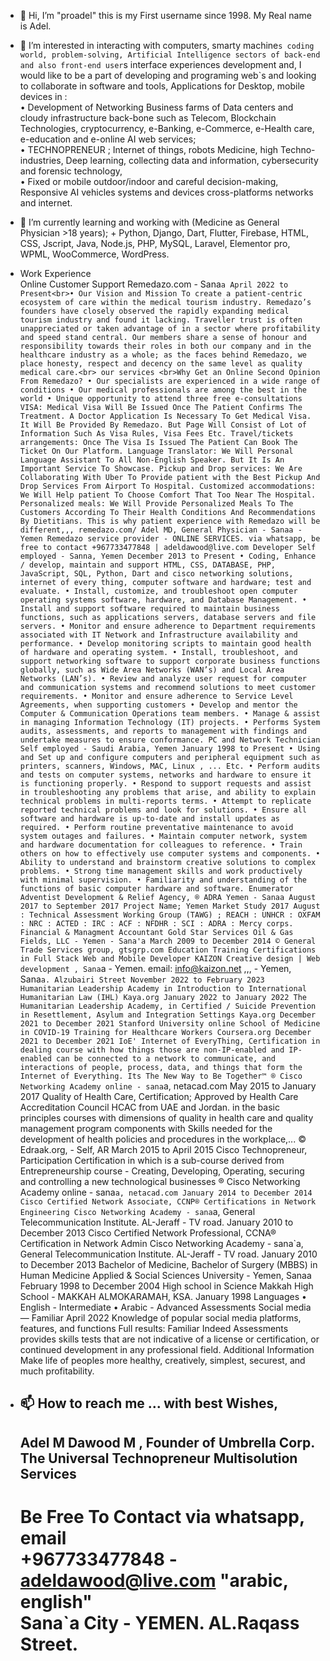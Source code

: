 - 👋 Hi, I’m "proadel" this is my First username since 1998. My Real name is Adel.
- 👀 I’m interested in interacting with computers, smarty machine`s coding world, problem-solving, Artificial Intelligence sectors of back-end and also front-end user`s interface experiences development and, I would like to be a part of developing and programing web`s and looking to collaborate in software and tools, Applications for Desktop, mobile devices in :<br>• Development of Networking Business farms of Data centers and cloudy infrastructure back-bone such as Telecom, Blockchain Technologies, cryptocurrency, e-Banking, e-Commerce, e-Health care, e-education and e-online AI web services;<br>• TECHNOPRENEUR ; Internet of things, robots Medicine, high Techno-industries, Deep learning, collecting data and information, cybersecurity and forensic technology,<br>• Fixed or mobile outdoor/indoor and careful decision-making, Responsive AI vehicles systems and devices cross-platforms networks and internet.
- 🌱 I’m currently learning and working with (Medicine as General Physician >18 years); + Python, Django, Dart, Flutter, Firebase, HTML, CSS, Jscript, Java, Node.js, PHP, MySQL, Laravel, Elementor pro, WPML, WooCommerce, WordPress.<br>
- Work Experience 
<br>Online Customer Support Remedazo.com - Sana`a April 2022 to Present<br>• Our Vision and Mission To create a patient-centric ecosystem of care within the medical tourism industry. Remedazo’s founders have closely observed the rapidly expanding medical tourism industry and found it lacking.
Traveller trust is often unappreciated or taken advantage of in a sector where profitability and speed stand central.
Our members share a sense of honour and responsibility towards their roles in both our company and in the healthcare industry as a whole; as the faces behind Remedazo, we place honesty, respect and decency on the same level as quality medical care.<br>
our services
<br>Why Get an Online Second Opinion From Remedazo? • Our specialists are experienced in a wide range of conditions • Our medical professionals are among the best in the world • Unique opportunity to attend three free e-consultations
VISA: Medical Visa Will Be Issued Once The Patient Confirms The Treatment. A Doctor Application Is Necessary To Get Medical Visa. It Will Be Provided By Remedazo. But Page Will Consist of Lot of Information Such As Visa Rules, Visa Fees Etc.
Travel/tickets arrangements: Once The Visa Is Issued The Patient Can Book The Ticket On Our Platform.
Language Translator: We Will Personal Language Assistant To All Non-English Speaker. But It Is An Important Service To Showcase.
Pickup and Drop services: We Are Collaborating With Uber To Provide patient with the Best Pickup And Drop Services From Airport To Hospital.
Customized accommodations: We Will Help patient To Choose Comfort That Too Near The Hospital.
Personalized meals: We Will Provide Personalized Meals To The Customers According To Their Health Conditions And Recommendations By Dietitians. This is why patient experience with Remedazo will be different,,,
remedazo.com/ Adel MD, General Physician - Sanaa - Yemen Remedazo service provider - ONLINE SERVICES. via whatsapp, be free to contact +967733477848 | adeldawood@live.com Developer Self employed - Sanna, Yemen December 2013 to Present • Coding, Enhance / develop, maintain and support HTML, CSS, DATABASE, PHP, JavaScript, SQL, Python, Dart and cisco networking solutions, internet of every thing, computer software and hardware; test and evaluate. • Install, customize, and troubleshoot open computer operating systems software, hardware, and Database Management. • Install and support software required to maintain business functions, such as applications servers, database servers and file servers. • Monitor and ensure adherence to Department requirements associated with IT Network and Infrastructure availability and performance. • Develop monitoring scripts to maintain good health of hardware and operating system. • Install, troubleshoot, and support networking software to support corporate business functions globally, such as Wide Area Networks (WAN’s) and Local Area Networks (LAN’s). • Review and analyze user request for computer and communication systems and recommend solutions to meet customer requirements. • Monitor and ensure adherence to Service Level Agreements, when supporting customers • Develop and mentor the Computer & Communication Operations team members. • Manage & assist in managing Information Technology (IT) projects. • Performs System audits, assessments, and reports to management with findings and undertake measures to ensure conformance. PC and Network Technician Self employed - Saudi Arabia, Yemen January 1998 to Present • Using and Set up and configure computers and peripheral equipment such as printers, scanners, Windows, MAC, Linux , ... Etc.
• Perform audits and tests on computer systems, networks and hardware to ensure it is functioning properly. • Respond to support requests and assist in troubleshooting any problems that arise, and ability to explain technical problems in multi-reports terms. • Attempt to replicate reported technical problems and look for solutions. • Ensure all software and hardware is up-to-date and install updates as required. • Perform routine preventative maintenance to avoid system outages and failures. • Maintain computer network, system and hardware documentation for colleagues to reference. • Train others on how to effectively use computer systems and components. • Ability to understand and brainstorm creative solutions to complex problems. • Strong time management skills and work productively with minimal supervision. • Familiarity and understanding of the functions of basic computer hardware and software. Enumerator Adventist Development & Relief Agency, ® ADRA Yemen - Sanaa August 2017 to September 2017 Project Name; Yemen Market Study 2017 August : Technical Assessment Working Group (TAWG) ; REACH : UNHCR : OXFAM : NRC : ACTED : IRC : ACF : NFDHR : SCI : ADRA : Mercy corps. Financial & Managment Accountant Gold Star Services Oil & Gas Fields, LLC - Yemen - Sana'a March 2009 to December 2014 © General Trade Services group, gtsgrp.com
Education Training Certifications in Full Stack Web and Mobile Developer KAIZON Creative design | Web development , Sana`a - Yemen. email: info@kaizon.net ,,, - Yemen, Sana`a. Alzubairi Street November 2022 to February 2023 Humanitarian Leadership Academy in Introduction to International Humanitarian Law (IHL) Kaya.org January 2022 to January 2022 The Humanitarian Leadership Academy, in Certified / Suicide Prevention in Resettlement, Asylum and Integration Settings Kaya.org December 2021 to December 2021 Stanford University online School of Medicine in COVID-19 Training for Healthcare Workers Coursera.org December 2021 to December 2021
IoE' Internet of EveryThing, Certification in dealing course with how things those are non-IP-enabled and IP-enabled can be connected to a network to communicate, and interactions of people, process, data, and things that form the Internet of Everything. Its The New Way to Be Together™ ® Cisco Networking Academy online - sana`a, netacad.com May 2015 to January 2017 Quality of Health Care, Certification; Approved by Health Care Accreditation Council HCAC from UAE and Jordan. in the basic principles courses with dimensions of quality in health care and quality management program components with Skills needed for the development of health policies and procedures in the workplace,... © Edraak.org, - Self, AR March 2015 to April 2015 Cisco Technopreneur, Participation Certification in which is a sub-course derived from Entrepreneurship course - Creating, Developing, Operating, securing and controlling a new technological businesses ® Cisco Networking Academy online - sana`a, netacad.com January 2014 to December 2014 Cisco Certified Network Associate, CCNP® Certifications in Network Engineering Cisco Networking Academy - sana`a, General Telecommunication Institute. AL-Jeraff - TV road. January 2010 to December 2013 Cisco Certified Network Professional, CCNA® Certification in Network Admin Cisco Networking Academy - sana`a, General Telecommunication Institute. AL-Jeraff - TV road. January 2010 to December 2013 Bachelor of Medicine, Bachelor of Surgery (MBBS) in Human Medicine Applied & Social Sciences University - Yemen, Sanaa February 1998 to December 2004 High school in Science Makkah High School - MAKKAH ALMOKARAMAH, KSA. January 1998
Languages • English - Intermediate • Arabic - Advanced
Assessments Social media — Familiar April 2022 Knowledge of popular social media platforms, features, and functions
Full results: Familiar
Indeed Assessments provides skills tests that are not indicative of a license or certification, or continued development in any professional field.
Additional Information Make life of peoples more healthy, creatively, simplest, securest, and much profitability.



- 📫 How to reach me ... with best Wishes,
  ------------------------------------------------------
  Adel M Dawood M , Founder of Umbrella Corp.<br>
  The Universal Technopreneur Multisolution Services
  ------------------------------------------------------
  Be Free To Contact via whatsapp, email <br>
  +967733477848 - adeldawood@live.com "arabic, english"<br>
  Sana`a City - YEMEN. AL.Raqass Street.
  ======================================================

<!---
proadel/proadel is a ✨ special ✨ repository because its `README.md` (this file) appears on your GitHub profile.
You can click the Preview link to take a look at your changes.
--->
